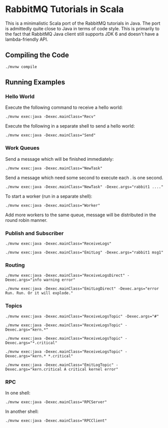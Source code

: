 # RabbitMQ Tutorials in Scala

This is a minimalistic Scala port of the RabbitMQ tutorials in Java.
The port is admittedly quite close to Java in terms of code style.
This is primarily to the fact that RabbitMQ Java client still supports
JDK 6 and doesn't have a lambda-friendly API.


## Compiling the Code

    ./mvnw compile


## Running Examples

### Hello World

Execute the following command to receive a hello world:

    ./mvnw exec:java -Dexec.mainClass="Recv"

Execute the following in a separate shell to send a hello world:

    ./mvnw exec:java -Dexec.mainClass="Send"

### Work Queues

Send a message which will be finished immediately:

    ./mvnw exec:java -Dexec.mainClass="NewTask"

Send a message which need some second to execute each . is one second.

    ./mvnw exec:java -Dexec.mainClass="NewTask" -Dexec.args="rabbit1 ...."

To start a worker (run in a separate shell):

    ./mvnw exec:java -Dexec.mainClass="Worker"

Add more workers to the same queue, message will be distributed in the
round robin manner.

### Publish and Subscriber

    ./mvnw exec:java -Dexec.mainClass="ReceiveLogs"

    ./mvnw exec:java -Dexec.mainClass="EmitLog" -Dexec.args="rabbit1 msg1"


### Routing

    ./mvnw exec:java -Dexec.mainClass="ReceiveLogsDirect" -Dexec.args="info warning error"

    ./mvnw exec:java -Dexec.mainClass="EmitLogDirect" -Dexec.args="error Run. Run. Or it will explode."

### Topics

    ./mvnw exec:java -Dexec.mainClass="ReceiveLogsTopic" -Dexec.args="#"

    ./mvnw exec:java -Dexec.mainClass="ReceiveLogsTopic" -Dexec.args="kern.*"

    ./mvnw exec:java -Dexec.mainClass="ReceiveLogsTopic" -Dexec.args="*.critical"

    ./mvnw exec:java -Dexec.mainClass="ReceiveLogsTopic" -Dexec.args="kern.* *.critical"

    ./mvnw exec:java -Dexec.mainClass="EmitLogTopic" -Dexec.args="kern.critical A critical kernel error"

### RPC

In one shell:

    ./mvnw exec:java -Dexec.mainClass="RPCServer"

In another shell:

    ./mvnw exec:java -Dexec.mainClass="RPCClient"
